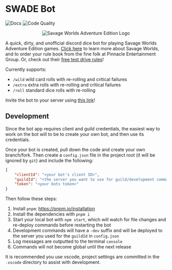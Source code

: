 # SWADE Bot

![Docs](https://github.com/DTCurrie/swade-bot/actions/workflows/deploy-docs.yaml/badge.svg)
![Code Quality](https://github.com/DTCurrie/swade-bot/actions/workflows/codeql.yaml/badge.svg)

<p align="center">
  <img title="SWADE" alt="Savage Worlds Adventure Edition Logo" src="https://github.com/DTCurrie/swade-bot/blob/main/assets/swade-logo.png">
</p>

A quick, dirty, and unofficial discord dice bot for playing Savage Worlds Adventure Edition games. [Click here](https://peginc.com/savage-settings/savage-worlds/) to learn more about Savage Worlds, and to order your rule book from the fine folk at Pinnacle Entertainment Group. Or, check out their [free test drive rules](https://peginc.com/store/deadlands-the-weird-west-blood-on-the-range-savage-worlds-test-drive-swade/)!

Currently supports:
- `/wild` wild card rolls with re-rolling and critical failures
- `/extra` extra rolls with re-rolling and critical failures
- `/roll` standard dice rolls with re-rolling

Invite the bot to your server using [this link](https://discord.com/api/oauth2/authorize?client_id=1017897656481230969&scope=applications.commands)!

## Development

Since the bot app requires client and guild credentials, the easiest way to work on the bot will to be to create your own bot, and then use its credentials.

Once your bot is created, pull down the code and create your own branch/fork. Then create a `config.json` file in the project root (it will be ignored by `git`) and include the following:
```json
{
    "clientId": "<your bot's client ID>",
    "guildId": "<the server you want to use for guild/development commands ID>",
    "token": "<your bots token>"
}
```

Then follow these steps:
1. Install `pnpm`: https://pnpm.io/installation
2. Install the dependencies with `pnpm i`
3. Start your local bot with `npm start`, which will watch for file changes and re-deploy commands before restarting the bot
4. Development commands will have a `-dev` suffix and will be deployed to the server you used for the `guildId` in `config.json`
5. Log messages are outputted to the terminal `console`
6. Commands will not become global until the next release

It is recommended you use vscode, project settings are committed in the `.vscode` directory to assist with development.